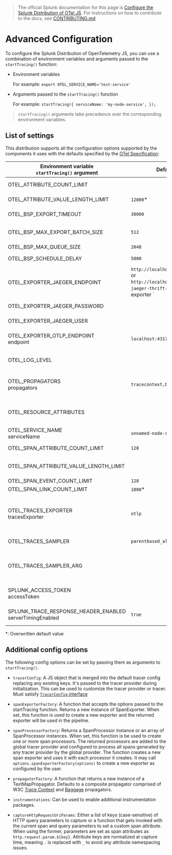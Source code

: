 > The official Splunk documentation for this page is [Configure the Splunk Distribution of OTel JS](https://docs.splunk.com/Observability/gdi/get-data-in/application/nodejs/configuration/advanced-nodejs-otel-configuration.html). For instructions on how to contribute to the docs, see [CONTRIBUTING.md](../CONTRIBUTING.md#documentation).

# Advanced Configuration

To configure the Splunk Distribution of OpenTelemetry JS, you can use a combination of environment variables and arguments passed to the `startTracing()` function:

- Environment variables

   For example: `export OTEL_SERVICE_NAME='test-service'`

- Arguments passed to the `startTracing()` function

   For example: `startTracing({ serviceName: 'my-node-service', });`

> `startTracing()` arguments take precedence over the corresponding environment variables.

## List of settings

This distribution supports all the configuration options supported by the components it uses with the defaults specified by the [OTel Specification](https://github.com/open-telemetry/opentelemetry-specification/blob/main/specification/sdk-environment-variables.md):

| Environment variable<br>``startTracing()`` argument         | Default value           | Support | Notes
| ----------------------------------------------------------- | ----------------------- | ------- | ---
| OTEL_ATTRIBUTE_COUNT_LIMIT                                  |                         | Stable  | Maximum allowed span attribute count
| OTEL_ATTRIBUTE_VALUE_LENGTH_LIMIT                           | `12000`\*               | Stable  | Maximum allowed attribute value size
| OTEL_BSP_EXPORT_TIMEOUT                                     | `30000`                 | Stable  | Maximum allowed time to export data
| OTEL_BSP_MAX_EXPORT_BATCH_SIZE                              | `512`                   | Stable  | Maximum batch size Must be less than or equal to OTEL_BSP_MAX_QUEUE_SIZE
| OTEL_BSP_MAX_QUEUE_SIZE                                     | `2048`                  | Stable  | Maximum queue size
| OTEL_BSP_SCHEDULE_DELAY                                     | `5000`                  | Stable  | Delay interval between two consecutive exports
| OTEL_EXPORTER_JAEGER_ENDPOINT                               | `http://localhost:14268/v1/traces` or<br>`http://localhost:9080/v1/trace` if `jaeger-thrift-splunk` is used as exporter `  | Stable | HTTP endpoint for Jaeger traces
| OTEL_EXPORTER_JAEGER_PASSWORD                               |                         | Stable  | Password to be used for HTTP basic authentication
| OTEL_EXPORTER_JAEGER_USER                                   |                         | Stable  | Username to be used for HTTP basic authentication
| OTEL_EXPORTER_OTLP_ENDPOINT<br>endpoint                     | `localhost:4317`        | Stable  | The OTLP endpoint to export to. Only OTLP over gRPC is supported.
| OTEL_LOG_LEVEL                                              |                         | Stable  | Log level to use in diagnostics logging. **Does not set the logger.**
| OTEL_PROPAGATORS<br>propagators                             | `tracecontext,baggage`  | Stable  | Comma-delimited list of propagators to use. Valid keys: `baggage`, `tracecontext`, `b3multi`, `b3`.
| OTEL_RESOURCE_ATTRIBUTES                                    |                         | Stable  | Comma-separated list of resource attributes added to every reported span. <details><summary>Example</summary>`key1=val1,key2=val2`</details>
| OTEL_SERVICE_NAME<br>serviceName                            | `unnamed-node-service`  | Stable  | The service name of this Node service.
| OTEL_SPAN_ATTRIBUTE_COUNT_LIMIT                             | `128`                   | Stable  | Maximum allowed span attribute count
| OTEL_SPAN_ATTRIBUTE_VALUE_LENGTH_LIMIT                      |                         | Stable  | Maximum allowed attribute value size. Empty value is treated as infinity
| OTEL_SPAN_EVENT_COUNT_LIMIT                                 | `128`                   | Stable  | 
| OTEL_SPAN_LINK_COUNT_LIMIT                                  | `1000`\*                | Stable  | 
| OTEL_TRACES_EXPORTER<br>tracesExporter                      | `otlp`                  | Stable  | Chooses the exporter. Shortcut for setting `spanExporterFactory`. One of [`otlp`, `jaeger-thrift-http`, `jaeger-thrift-splunk`]. See [`TracesExporter`](../src/options.ts).
| OTEL_TRACES_SAMPLER                                         | `parentbased_always_on` | Stable  | Sampler to be used for traces. See [Sampling](https://github.com/open-telemetry/opentelemetry-specification/blob/main/specification/trace/sdk.md#sampling)
| OTEL_TRACES_SAMPLER_ARG                                     |                         | Stable  | String value to be used as the sampler argument. Only be used if OTEL_TRACES_SAMPLER is set.
| SPLUNK_ACCESS_TOKEN<br>accessToken                          |                         | Stable  | The optional access token for exporting signal data directly to SignalFx API.
| SPLUNK_TRACE_RESPONSE_HEADER_ENABLED<br>serverTimingEnabled | `true`                  | Stable  | Enable injection of `Server-Timing` header to HTTP responses.

\*: Overwritten default value

## Additional config options

The following config options can be set by passing them as arguments to `startTracing()`.

- `tracerConfig`: A JS object that is merged into the default tracer config replacing any existing keys. It's passed to the tracer provider during initialization. This can be used to customize the tracer provider or tracer. Must satisfy [`TracerConfig` interface](https://github.com/open-telemetry/opentelemetry-js/blob/71ba83a0dc51118e08e3148c788b81fe711003e7/packages/opentelemetry-tracing/src/types.ts#L26)

- `spanExporterFactory`: A function that accepts the options passed to the startTracing function. Returns a new instance of SpanExporter. When set, this function is used to create a new exporter and the returned exporter will be used in the pipeline.

- `spanProcessorFactory`: Returns a SpanProcessor instance or an array of SpanProcessor instances. When set, this function is be used to create one or more span processors. The returned processors are added to the global tracer provider and configured to process all spans generated by any tracer provider by the global provider. The function creates a new span exporter and uses it with each processor it creates. It may call `options.spanExporterFactory(options)` to create a new exporter as configured by the user.

- `propagatorFactory`: A function that returns a new instance of a TextMapPropagator. Defaults to a composite propagator comprised of W3C [Trace Context](https://www.w3.org/TR/trace-context/) and [Baggage](https://w3c.github.io/baggage/) propagators.

- `instrumentations`: Can be used to enable additional instrumentation packages.

- `captureHttpRequestUriParams`: Either a list of keys (case-sensitive) of HTTP query parameters to capture or a function that gets invoked with the current span and query parameters to set a custom span attribute. When using the former, parameters are set as span attributes as `http.request.param.${key}`. Attribute keys are normalized at capture time, meaning `.` is replaced with `_` to avoid any attribute namespacing issues.
